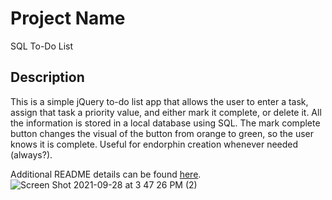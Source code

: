 # Project Name
SQL To-Do List

## Description
This is a simple jQuery to-do list app that allows the user to enter a task, assign that task a priority value, and either mark it complete, or delete it. All the information is stored in a local database using SQL.  The mark complete button changes the visual of the button from orange to green, so the user knows it is complete. Useful for endorphin creation whenever needed (always?).





Additional README details can be found [here](https://github.com/PrimeAcademy/readme-template/blob/master/README.md).
![Screen Shot 2021-09-28 at 3 47 26 PM (2)](https://user-images.githubusercontent.com/81579996/135163574-3d84efa4-d07c-4392-8d9d-cffe4a1e4618.png)
